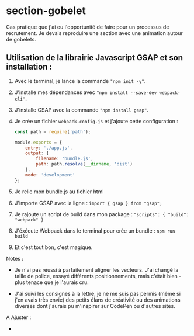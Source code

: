 # section-gobelet

Cas pratique que j'ai eu l'opportunité de faire pour un processus de recrutement. Je devais reproduire une section avec une animation autour de gobelets.

## Utilisation de la librairie Javascript GSAP et son installation :

1. Avec le terminal, je lance la commande `"npm init -y"`.
2. J'installe mes dépendances avec `"npm install --save-dev webpack-cli"`.
3. J'installe GSAP avec la commande `"npm install gsap"`.
4. Je crée un fichier `webpack.config.js` et j'ajoute cette configuration :

   ```javascript
   const path = require('path');

   module.exports = {
       entry: './app.js',
       output: {
           filename: 'bundle.js',
           path: path.resolve(__dirname, 'dist')
       },
       mode: 'development'
   };
5. Je relie mon bundle.js au fichier html
6. J'importe GSAP avec la ligne :
` import { gsap } from "gsap"; ` 
7. Je rajoute un script de build dans mon package : 
` "scripts": {
    "build": "webpack"
} ` 
8. J'éxécute Webpack dans le terminal pour crée un bundle :
 ` npm run build ` 
9. Et c'est tout bon, c'est magique.

Notes : 

- Je n'ai pas réussi à parfaitement aligner les vecteurs. J'ai changé la taille de police, essayé différents positionnements, mais c'était bien - plus tenace que je l'aurais cru.

- J'ai suivi les consignes à la lettre, je ne me suis pas permis (même si j'en avais très envie) des petits élans de créativité ou des animations diverses dont j'aurais pu m'inspirer sur CodePen ou d'autres sites.

A Ajuster :

- 
